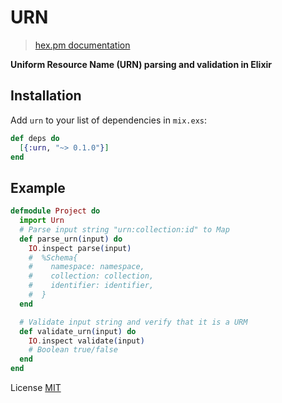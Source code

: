 # URN

> [hex.pm documentation](https://hexdocs.pm/urn/readme.html)

**Uniform Resource Name (URN) parsing and validation in Elixir**

## Installation

Add `urn` to your list of dependencies in `mix.exs`:

```elixir
def deps do
  [{:urn, "~> 0.1.0"}]
end
```

## Example

```elixir
defmodule Project do
  import Urn
  # Parse input string "urn:collection:id" to Map
  def parse_urn(input) do
    IO.inspect parse(input)
    #  %Schema{
    #    namespace: namespace,
    #    collection: collection,
    #    identifier: identifier,
    #  }
  end

  # Validate input string and verify that it is a URM
  def validate_urn(input) do
    IO.inspect validate(input)
    # Boolean true/false
  end
end

```

License [MIT](LICENSE)
